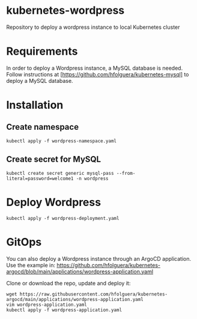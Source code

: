 # kubernetes-wordpress
Repository to deploy a wordpress instance to local Kubernetes cluster

# Requirements
In order to deploy a Wordpress instance, a MySQL database is needed. Follow instructions at [https://github.com/hfolguera/kubernetes-mysql] to deploy a MySQL database.

# Installation

## Create namespace
```
kubectl apply -f wordpress-namespace.yaml
```

## Create secret for MySQL
```
kubectl create secret generic mysql-pass --from-literal=password=welcome1 -n wordpress
```

# Deploy Wordpress
```
kubectl apply -f wordpress-deployment.yaml
```

# GitOps
You can also deploy a Wordpress instance through an ArgoCD application.
Use the example in: https://github.com/hfolguera/kubernetes-argocd/blob/main/applications/wordpress-application.yaml

Clone or download the repo, update and deploy it:
```
wget https://raw.githubusercontent.com/hfolguera/kubernetes-argocd/main/applications/wordpress-application.yaml
vim wordpress-application.yaml
kubectl apply -f wordpress-application.yaml
```